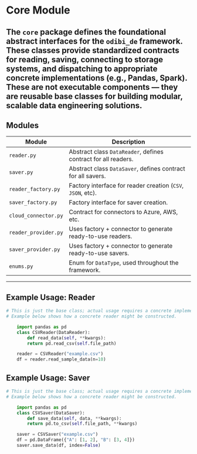 # Core Module
The `core` package defines the foundational abstract interfaces for the `odibi_de` framework.  
These classes provide standardized contracts for reading, saving, connecting to storage systems, and dispatching to appropriate concrete implementations (e.g., Pandas, Spark).
These are **not executable components** — they are **reusable base classes** for building modular, scalable data engineering solutions.
---
## Modules
| Module              | Description                                                                 |
|---------------------|-----------------------------------------------------------------------------|
| `reader.py`         | Abstract class `DataReader`, defines contract for all readers.              |
| `saver.py`          | Abstract class `DataSaver`, defines contract for all savers.                |
| `reader_factory.py` | Factory interface for reader creation (`CSV`, `JSON`, etc).                 |
| `saver_factory.py`  | Factory interface for saver creation.                                       |
| `cloud_connector.py`| Contract for connectors to Azure, AWS, etc.                                 |
| `reader_provider.py`| Uses factory + connector to generate ready-to-use readers.                  |
| `saver_provider.py` | Uses factory + connector to generate ready-to-use savers.                   |
| `enums.py`          | Enum for `DataType`, used throughout the framework.                         |
---
## Example Usage: Reader    
```python
# This is just the base class; actual usage requires a concrete implementation.
# Example below shows how a concrete reader might be constructed.

    import pandas as pd
    class CSVReader(DataReader):
        def read_data(self, **kwargs):
        return pd.read_csv(self.file_path)

    reader = CSVReader("example.csv")
    df = reader.read_sample_data(n=10)

```
## Example Usage: Saver
```python
# This is just the base class; actual usage requires a concrete implementation.
# Example below shows how a concrete reader might be constructed.

    import pandas as pd
    class CSVSaver(DataSaver):
        def save_data(self, data, **kwargs):
        return pd.to_csv(self.file_path, **kwargs)

    saver = CSVSaver("example.csv")
    df = pd.DataFrame({"A": [1, 2], "B": [3, 4]})
    saver.save_data(df, index=False)
```